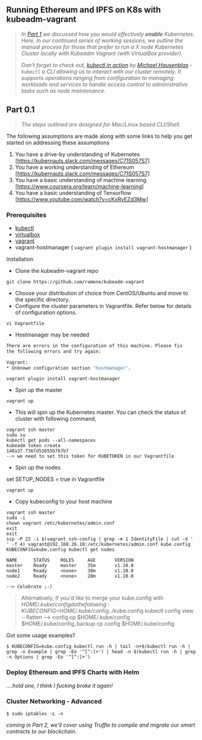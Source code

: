 ## Running Ethereum and IPFS on K8s with kubeadm-vagrant

> _In [Part 1](https://gist.github.com/ramene/e918aa4664d4c40189bc2119700bf444) we discussed how you would effectively **enable** Kubernetes.  Here, in our continued series of working sessions, we outline the manual process for those that prefer to run a X node Kubernetes Cluster locally with Kubeadm Vagrant (with VirtualBox provider)._
>
> _Don't forget to check out, [kubectl in action](https://github.com/mhausenblas/kubectl-in-action) by [Michael Hausenblas](https://github.com/mhausenblas) - `kubectl` a CLI allowing us to interact with our cluster remotely. It supports operations ranging from configuration to managing workloads and services to handle access control to administrative tasks such as node maintenance._


Part 0.1
---

> _The steps outlined are designed for Mac/Linux based CLI/Shell._

The following assumptions are made along with some links to help you get started on addressing these assumptions

1. You have a drive-by understanding of Kubernetes [https://kubernauts.slack.com/messages/C71S057S7]
2. You have a working understanding of Ethereum [https://kubernauts.slack.com/messages/C71S057S7]
3. You have a basic understanding of machine learning [https://www.coursera.org/learn/machine-learning]
4. You have a basic understanding of Tensorflow [https://www.youtube.com/watch?v=cKxRvEZd3Mw]

### Prerequisites

- [kubectl](https://kubernetes.io/docs/tasks/tools/install-kubectl/)
- [virtualbox](https://www.virtualbox.org/wiki/Downloads) 
- [vagrant](https://www.vagrantup.com/downloads.html)
- vagrant-hostmanager ( `vagrant plugin install vagrant-hostmanager` )

Installation

- Clone the kubeadm-vagrant repo

```git clone https://github.com/ramene/kubeadm-vagrant ```

- Choose your distribution of choice from CentOS/Ubuntu and move to the specific directory.
- Configure the cluster parameters in Vagrantfile. Refer below for details of configuration options.

``` vi Vagrantfile ```

- Hostmanager may be needed

```sh
There are errors in the configuration of this machine. Please fix
the following errors and try again:

Vagrant:
* Unknown configuration section 'hostmanager'.
```

``` vagrant plugin install vagrant-hostmanager ```

- Spin up the master

``` vagrant up ```

- This will spin up the Kubernetes master. You can check the status of cluster with following command,

```
vagrant ssh master
sudo su
kubectl get pods --all-namespaces
kubeadm token create
148a37.736fd53655b767b7
--> we need to set this token for KUBETOKEN in our Vagrantfile
```

- Spin up the nodes

set SETUP_NODES = true in Vagrantfile

``` vagrant up ```

- Copy kubeconfig to your host machine

```
vagrant ssh master
sudo -i
chown vagrant /etc/kubernetes/admin.conf
exit
exit
scp -P 22 -i $(vagrant ssh-config | grep -m 1 IdentityFile | cut -d ' ' -f 4) vagrant@192.168.26.10:/etc/kubernetes/admin.conf kube.config
KUBECONFIG=kube.config kubectl get nodes

NAME      STATUS    ROLES     AGE       VERSION
master    Ready     master    35m       v1.10.0
node1     Ready     <none>    30m       v1.10.0
node2     Ready     <none>    28m       v1.10.0

--> Celebrate ;-)
```

> Alternatively, if you'd like to merge your kube.config with $HOME/.kube/config do the folowing:
KUBECONFIG=$HOME/.kube/config:./kube.config kubectl config view --flatten --> config
cp $HOME/.kube/config $HOME/.kube/config_backup
cp config $HOME/.kube/config


Got some usage examples?

```
$ KUBECONFIG=kube.config kubectl run -h | tail -n+$(kubectl run -h | grep -n Example | grep -Eo '^[^:]+') | head -n $(kubectl run -h | grep -n Options | grep -Eo '^[^:]+')
```

### Deploy Ethereum and IPFS Charts with Helm

_....hold one, I think I fucking broke it again!_

### Cluster Networking - Advanced
  
  ```
  $ sudo iptables -L -n
  ```

_coming in Part 2, we'll cover using Truffle to compile and migrate our smart contracts to our blockchain._
